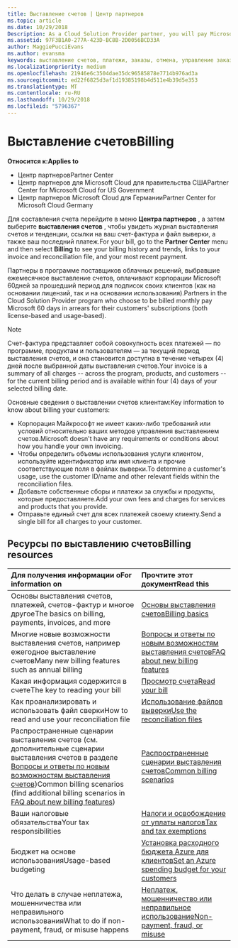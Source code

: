 ```yaml
---
title: Выставление счетов | Центр партнеров
ms.topic: article
ms.date: 10/29/2018
Description: As a Cloud Solution Provider partner, you will pay Microsoft 60 days in arrears for the license-based and usage-based subscriptions of your customers.
ms.assetid: 97F3B1A0-277A-423D-BC8B-2D0056BCD33A
author: MaggiePucciEvans
ms.author: evansma
keywords: выставление счетов, платежи, заказы, отмена, управление заказами, неоплата, мошенничество, ненадлежащее использование, налоги, освобождение от уплаты налогов, файлы выверки, файл выверки
ms.localizationpriority: medium
ms.openlocfilehash: 21946e6c3504dae35dc96585878e7714b976ad3a
ms.sourcegitcommit: ed22f6825d3af1d19385198b4d511e4b39d5e353
ms.translationtype: MT
ms.contentlocale: ru-RU
ms.lasthandoff: 10/29/2018
ms.locfileid: "5796367"
---
```

# <a name="billing"></a><span data-ttu-id="b8323-103">Выставление счетов</span><span class="sxs-lookup"><span data-stu-id="b8323-103">Billing</span></span>

**<span data-ttu-id="b8323-104">Относится к:</span><span class="sxs-lookup"><span data-stu-id="b8323-104">Applies to</span></span>**

-  <span data-ttu-id="b8323-105">Центр партнеров</span><span class="sxs-lookup"><span data-stu-id="b8323-105">Partner Center</span></span>
-  <span data-ttu-id="b8323-106">Центр партнеров для Microsoft Cloud для правительства США</span><span class="sxs-lookup"><span data-stu-id="b8323-106">Partner Center for Microsoft Cloud for US Government</span></span>
-  <span data-ttu-id="b8323-107">Центр партнеров Microsoft Cloud для Германии</span><span class="sxs-lookup"><span data-stu-id="b8323-107">Partner Center for Microsoft Cloud Germany</span></span>

<span data-ttu-id="b8323-108">Для составления счета перейдите в меню **Центра партнеров** , а затем выберите **выставления счетов** , чтобы увидеть журнал выставления счетов и тенденции, ссылки на ваш счет-фактура и файл выверки, а также ваш последний платеж.</span><span class="sxs-lookup"><span data-stu-id="b8323-108">For your bill, go to the **Partner Center** menu and then select **Billing** to see your billing history and trends, links to your invoice and reconciliation file, and your most recent payment.</span></span>

<span data-ttu-id="b8323-109">Партнеры в программе поставщиков облачных решений, выбравшие ежемесячное выставление счетов, оплачивают корпорации Microsoft 60дней за прошедший период для подписок своих клиентов (как на основании лицензий, так и на основании использования).</span><span class="sxs-lookup"><span data-stu-id="b8323-109">Partners in the Cloud Solution Provider program who choose to be billed monthly pay Microsoft 60 days in arrears for their customers' subscriptions (both license-based and usage-based).</span></span>

> [!NOTE]  
> <span data-ttu-id="b8323-110">Счет-фактура представляет собой совокупность всех платежей — по программе, продуктам и пользователям — за текущий период выставления счетов, и она становится доступна в течение четырех (4) дней после выбранной даты выставления счетов.</span><span class="sxs-lookup"><span data-stu-id="b8323-110">Your invoice is a summary of all charges -- across the program, products, and customers -- for the current billing period and is available within four (4) days of your selected billing date.</span></span>

<span data-ttu-id="b8323-111">Основные сведения о выставлении счетов клиентам:</span><span class="sxs-lookup"><span data-stu-id="b8323-111">Key information to know about billing your customers:</span></span>

-   <span data-ttu-id="b8323-112">Корпорация Майкрософт не имеет каких-либо требований или условий относительно ваших методов управления выставлением счетов.</span><span class="sxs-lookup"><span data-stu-id="b8323-112">Microsoft doesn't have any requirements or conditions about how you handle your own invoicing.</span></span>
-   <span data-ttu-id="b8323-113">Чтобы определить объемы использования услуги клиентом, используйте идентификатор или имя клиента и прочие соответствующие поля в файлах выверки.</span><span class="sxs-lookup"><span data-stu-id="b8323-113">To determine a customer's usage, use the customer ID/name and other relevant fields within the reconciliation files.</span></span>
-   <span data-ttu-id="b8323-114">Добавьте собственные сборы и платежи за службы и продукты, которые предоставляете.</span><span class="sxs-lookup"><span data-stu-id="b8323-114">Add your own fees and charges for services and products that you provide.</span></span>
-   <span data-ttu-id="b8323-115">Отправьте единый счет для всех платежей своему клиенту.</span><span class="sxs-lookup"><span data-stu-id="b8323-115">Send a single bill for all charges to your customer.</span></span>

## <a name="billing-resources"></a><span data-ttu-id="b8323-116">Ресурсы по выставлению счетов</span><span class="sxs-lookup"><span data-stu-id="b8323-116">Billing resources</span></span>
|**<span data-ttu-id="b8323-117">Для получения информации о</span><span class="sxs-lookup"><span data-stu-id="b8323-117">For information on</span></span>**   |**<span data-ttu-id="b8323-118">Прочтите этот документ</span><span class="sxs-lookup"><span data-stu-id="b8323-118">Read this</span></span>**    |
|:-----------------------------|:-----------------|
|<span data-ttu-id="b8323-119">Основы выставления счетов, платежей, счетов-фактур и многое другое</span><span class="sxs-lookup"><span data-stu-id="b8323-119">The basics on billing, payments, invoices, and  more</span></span>   |[<span data-ttu-id="b8323-120">Основы выставления счетов</span><span class="sxs-lookup"><span data-stu-id="b8323-120">Billing basics</span></span>](billing-basics.md)
|<span data-ttu-id="b8323-121">Многие новые возможности выставления счетов, например ежегодное выставление счетов</span><span class="sxs-lookup"><span data-stu-id="b8323-121">Many new billing features such as annual billing</span></span>   |[<span data-ttu-id="b8323-122">Вопросы и ответы по новым возможностям выставления счетов</span><span class="sxs-lookup"><span data-stu-id="b8323-122">FAQ about new billing features</span></span>](faq-about-new-billing-features.md)|
|<span data-ttu-id="b8323-123">Какая информация содержится в счете</span><span class="sxs-lookup"><span data-stu-id="b8323-123">The key to reading your bill</span></span>   |[<span data-ttu-id="b8323-124">Просмотр счета</span><span class="sxs-lookup"><span data-stu-id="b8323-124">Read your bill</span></span>](read-your-bill.md)   |
|<span data-ttu-id="b8323-125">Как проанализировать и использовать файл сверки</span><span class="sxs-lookup"><span data-stu-id="b8323-125">How to read and use your reconciliation file</span></span>   |[<span data-ttu-id="b8323-126">Использование файлов выверки</span><span class="sxs-lookup"><span data-stu-id="b8323-126">Use the reconciliation files</span></span>](use-the-reconciliation-files.md)|
|<span data-ttu-id="b8323-127">Распространенные сценарии выставления счетов (см. дополнительные сценарии выставления счетов в разделе [Вопросы и ответы по новым возможностям выставления счетов](faq-about-new-billing-features.md))</span><span class="sxs-lookup"><span data-stu-id="b8323-127">Common billing scenarios (find additional billing scenarios in [FAQ about new billing features](faq-about-new-billing-features.md))</span></span>|[<span data-ttu-id="b8323-128">Распространенные сценарии выставления счетов</span><span class="sxs-lookup"><span data-stu-id="b8323-128">Common billing scenarios</span></span>](common-billing-scenarios.md)|
|<span data-ttu-id="b8323-129">Ваши налоговые обязательства</span><span class="sxs-lookup"><span data-stu-id="b8323-129">Your tax responsibilities</span></span>   | [<span data-ttu-id="b8323-130">Налоги и освобождение от уплаты налогов</span><span class="sxs-lookup"><span data-stu-id="b8323-130">Tax and tax exemptions</span></span>](tax-and-tax-exemptions.md)|
|<span data-ttu-id="b8323-131">Бюджет на основе использования</span><span class="sxs-lookup"><span data-stu-id="b8323-131">Usage-based budgeting</span></span>    |[<span data-ttu-id="b8323-132">Установка расходного бюджета Azure для клиентов</span><span class="sxs-lookup"><span data-stu-id="b8323-132">Set an Azure spending budget for your customers</span></span>](set-an-azure-spending-budget-for-your-customers.md)|
|<span data-ttu-id="b8323-133">Что делать в случае неплатежа, мошенничества или неправильного использования</span><span class="sxs-lookup"><span data-stu-id="b8323-133">What to do if non-payment, fraud, or misuse happens</span></span>   |[<span data-ttu-id="b8323-134">Неплатеж, мошенничество или неправильное использование</span><span class="sxs-lookup"><span data-stu-id="b8323-134">Non-payment, fraud, or misuse</span></span>](non-payment--fraud--or-misuse.md)|




















